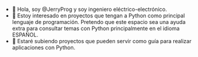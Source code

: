 - 👋 Hola, soy @JerryProg y soy ingeniero eléctrico-electrónico.
- 👀 Estoy interesado en proyectos que tengan a Python como principal lenguaje de programación. Pretendo que este espacio sea una ayuda extra para consultar temas con Python principalmente en el idioma ESPAÑOL. 
- 💞️ Estaré subiendo proyectos que pueden servir como guía para realizar aplicaciones con Python.

<!---
JerryProg/JerryProg is a ✨ special ✨ repository because its `README.md` (this file) appears on your GitHub profile.
You can click the Preview link to take a look at your changes.
--->
